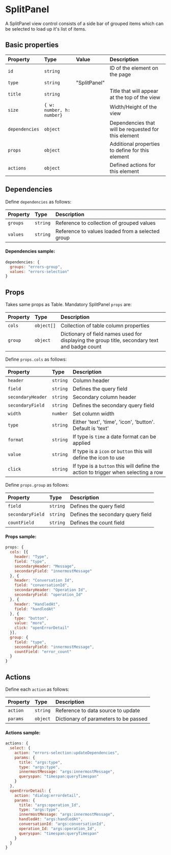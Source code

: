 # SplitPanel

A SplitPanel view control consists of a side bar of grouped items which can be selected to load up it's list of items. 

## Basic properties

| Property | Type | Value | Description 
| :--------|:-----|:------|:------------
| `id`| `string` || ID of the element on the page
| `type`| `string` | "SplitPanel" |
| `title`| `string` || Title that will appear at the top of the view
| `size`| `{ w: number, h: number}` || Width/Height of the view
| `dependencies`| `object` || Dependencies that will be requested for this element
| `props`| `object` || Additional properties to define for this element
| `actions`| `object` || Defined actions for this element

## Dependencies 

Define `dependencies` as follows:

| Property | Type | Description 
| :--------|:-----|:-----------
| `groups`| `string` | Reference to collection of grouped values   
| `values`| `string` | Reference to values loaded from a selected group

#### Dependencies sample:

```js
dependencies: {
  groups: "errors-group",
  values: "errors-selection"
}
```

## Props 

Takes same props as Table. Mandatory SplitPanel `props` are:

| Property | Type | Description 
| :--------|:-----|:-----------
| `cols`| `object[]` | Collection of table column properties  
| `group`| `object` | Dictionary of field names used for displaying the group title, secondary text and badge count

Define `props.cols` as follows:

| Property | Type | Description 
| :--------|:-----|:-----------
| `header`| `string` | Column header 
| `field`| `string` | Defines the query field
| `secondaryHeader`| `string` | Secondary column header
| `secondaryField`| `string` | Defines the secondary query field
| `width`| `number` | Set column width
| `type` | `string` | Either 'text', 'time', 'icon', 'button'. Default is 'text'
| `format` | `string` | If type is `time` a date format can be applied
| `value`| `string` | If type is a `icon` or `button` this will define the icon to use
| `click`| `string` | If type is a `button` this will define the action to trigger when selecting a row

Define `props.group` as follows:

| Property | Type | Description 
| :--------|:-----|:-----------
| `field`| `string` | Defines the query field
| `secondaryField`| `string` | Defines the secondary query field
| `countField`| `string` | Defines the count field

#### Props sample:

```js
props: {
  cols: [{
    header: "Type",
    field: "type",
    secondaryHeader: "Message",
    secondaryField: "innermostMessage"
  }, {
    header: "Conversation Id",
    field: "conversationId",
    secondaryHeader: "Operation Id",
    secondaryField: "operation_Id"
  }, {
    header: "HandledAt",
    field: "handledAt"
  }, {
    type: "button",
    value: "more",
    click: "openErrorDetail"
  }],
  group: {
    field: "type",
    secondaryField: "innermostMessage",
    countField: "error_count"
  }
}
```

## Actions

Define each `action` as follows:

| Property | Type | Description 
| :--------|:-----|:-----------
| `action`| `string` | Reference to data source to update
| `params`| `object` | Dictionary of parameters to be passed

#### Actions sample:

```js
actions: {
  select: {
    action: "errors-selection:updateDependencies",
    params: {
      title: "args:type",
      type: "args:type",
      innermostMessage: "args:innermostMessage",
      queryspan: "timespan:queryTimespan"
    }
  },
  openErrorDetail: {
    action: "dialog:errordetail",
    params: {
      title: "args:operation_Id",
      type: "args:type",
      innermostMessage: "args:innermostMessage",
      handledAt: "args:handledAt",
      conversationId: "args:conversationId",
      operation_Id: "args:operation_Id",
      queryspan: "timespan:queryTimespan"
    }
  }
}
```
